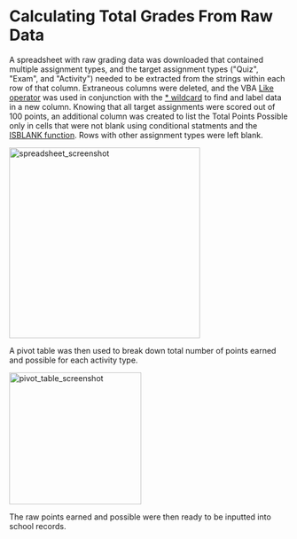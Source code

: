 # Calculating Total Grades From Raw Data

A spreadsheet with raw grading data was downloaded that contained multiple assignment types, and the target assignment types ("Quiz", "Exam", and "Activity") needed to be extracted from the strings within each row of that column. Extraneous columns were deleted, and the VBA [Like operator](https://learn.microsoft.com/en-us/dotnet/visual-basic/language-reference/operators/like-operator) was used in conjunction with the [* wildcard](https://learn.microsoft.com/en-us/office/vba/language/reference/user-interface-help/wildcard-characters-used-in-string-comparisons) to find and label data in a new column. Knowing that all target assignments were scored out of 100 points, an additional column was created to list the Total Points Possible only in cells that were not blank using conditional statments and the [ISBLANK function](https://support.microsoft.com/en-us/office/is-functions-0f2d7971-6019-40a0-a171-f2d869135665). Rows with other assignment types were left blank. 

<img width="344" alt="spreadsheet_screenshot" src="https://user-images.githubusercontent.com/111674383/214432247-14f6c1c3-64ce-4925-bb5a-532e260d6925.png">

A pivot table was then used to break down total number of points earned and possible for each activity type.

<img width="238" alt="pivot_table_screenshot" src="https://user-images.githubusercontent.com/111674383/214434153-a664f3b6-3a51-40c3-b716-a51db7ef3d8d.png">

The raw points earned and possible were then ready to be inputted into school records.

